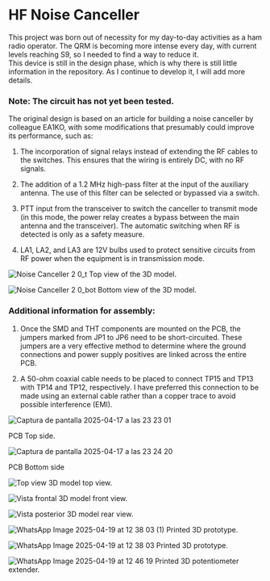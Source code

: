 # HF Noise Canceller

This project was born out of necessity for my day-to-day activities as a ham radio operator. The QRM is becoming more intense every day, with current levels reaching S9, so I needed to find a way to reduce it.  
This device is still in the design phase, which is why there is still little information in the repository. As I continue to develop it, I will add more details.

### Note: The circuit has not yet been tested.

The original design is based on an article for building a noise canceller by colleague EA1KO, with some modifications that presumably could improve its performance, such as:

1. The incorporation of signal relays instead of extending the RF cables to the switches. This ensures that the wiring is entirely DC, with no RF signals.

2. The addition of a 1.2 MHz high-pass filter at the input of the auxiliary antenna. The use of this filter can be selected or bypassed via a switch.

3. PTT input from the transceiver to switch the canceller to transmit mode (in this mode, the power relay creates a bypass between the main antenna and the transceiver). The automatic switching when RF is detected is only as a safety measure.

4. LA1, LA2, and LA3 are 12V bulbs used to protect sensitive circuits from RF power when the equipment is in transmission mode.

![Noise Canceller 2 0_t](https://github.com/user-attachments/assets/b486abe7-adf7-47c5-9f1a-07e7165e1199)
Top view of the 3D model.

![Noise Canceller 2 0_bot](https://github.com/user-attachments/assets/756db7bb-3946-4b37-99b8-ee39da5b0230)
Bottom view of the 3D model.

### Additional information for assembly:  

1. Once the SMD and THT components are mounted on the PCB, the jumpers marked from JP1 to JP6 need to be short-circuited. These jumpers are a very effective method to determine where the ground connections and power supply positives are linked across the entire PCB.

2. A 50-ohm coaxial cable needs to be placed to connect TP15 and TP13 with TP14 and TP12, respectively. I have preferred this connection to be made using an external cable rather than a copper trace to avoid possible interference (EMI).


![Captura de pantalla 2025-04-17 a las 23 23 01](https://github.com/user-attachments/assets/1a49ffe5-d395-461c-a5b6-a19b20405de1)

PCB Top side.

![Captura de pantalla 2025-04-17 a las 23 24 20](https://github.com/user-attachments/assets/e434a091-9910-40a2-8e50-645857a5ab62)

PCB Bottom side

![Top view](https://github.com/user-attachments/assets/2d5949b0-e422-4094-8667-19631c2b7dad)
3D model top view.

![Vista frontal](https://github.com/user-attachments/assets/c245ac68-4a6e-4d55-a854-13174ce48cfc)
3D model front view.

![Vista posterior](https://github.com/user-attachments/assets/3474e85c-5287-4a3d-beca-17526e29907a)
3D model rear view.

![WhatsApp Image 2025-04-19 at 12 38 03 (1)](https://github.com/user-attachments/assets/429607b1-1403-4ede-8dad-e9d45be53317)
Printed 3D prototype.

![WhatsApp Image 2025-04-19 at 12 38 03](https://github.com/user-attachments/assets/da657c5f-2422-41de-9493-b453be430c18)
Printed 3D prototype.

![WhatsApp Image 2025-04-19 at 12 46 19](https://github.com/user-attachments/assets/e1356482-de30-4050-a8a0-3755f47c0f55)
Printed 3D potentiometer extender.

